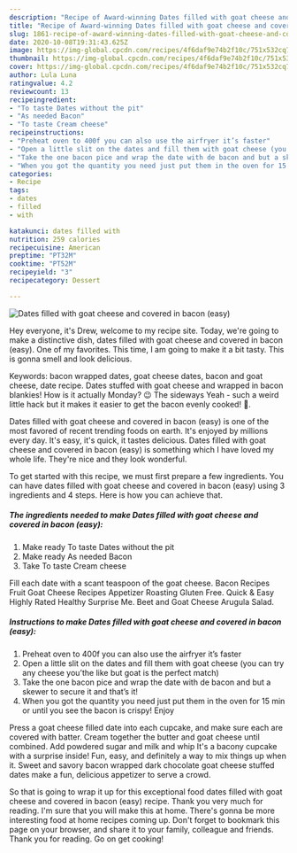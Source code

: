 ```yaml
---
description: "Recipe of Award-winning Dates filled with goat cheese and covered in bacon (easy)"
title: "Recipe of Award-winning Dates filled with goat cheese and covered in bacon (easy)"
slug: 1861-recipe-of-award-winning-dates-filled-with-goat-cheese-and-covered-in-bacon-easy
date: 2020-10-08T19:31:43.625Z
image: https://img-global.cpcdn.com/recipes/4f6daf9e74b2f10c/751x532cq70/dates-filled-with-goat-cheese-and-covered-in-bacon-easy-recipe-main-photo.jpg
thumbnail: https://img-global.cpcdn.com/recipes/4f6daf9e74b2f10c/751x532cq70/dates-filled-with-goat-cheese-and-covered-in-bacon-easy-recipe-main-photo.jpg
cover: https://img-global.cpcdn.com/recipes/4f6daf9e74b2f10c/751x532cq70/dates-filled-with-goat-cheese-and-covered-in-bacon-easy-recipe-main-photo.jpg
author: Lula Luna
ratingvalue: 4.2
reviewcount: 13
recipeingredient:
- "To taste Dates without the pit"
- "As needed Bacon"
- "To taste Cream cheese"
recipeinstructions:
- "Preheat oven to 400f you can also use the airfryer it’s faster"
- "Open a little slit on the dates and fill them with goat cheese (you can try any cheese you’the like but goat is the perfect match)"
- "Take the one bacon pice and wrap the date with de bacon and but a skewer to secure it and that’s it!"
- "When you got the quantity you need just put them in the oven for 15 min or until you see the bacon is crispy! Enjoy"
categories:
- Recipe
tags:
- dates
- filled
- with

katakunci: dates filled with 
nutrition: 259 calories
recipecuisine: American
preptime: "PT32M"
cooktime: "PT52M"
recipeyield: "3"
recipecategory: Dessert

---
```



![Dates filled with goat cheese and covered in bacon (easy)](https://img-global.cpcdn.com/recipes/4f6daf9e74b2f10c/751x532cq70/dates-filled-with-goat-cheese-and-covered-in-bacon-easy-recipe-main-photo.jpg)

Hey everyone, it's Drew, welcome to my recipe site. Today, we're going to make a distinctive dish, dates filled with goat cheese and covered in bacon (easy). One of my favorites. This time, I am going to make it a bit tasty. This is gonna smell and look delicious.

Keywords: bacon wrapped dates, goat cheese dates, bacon and goat cheese, date recipe. Dates stuffed with goat cheese and wrapped in bacon blankies! How is it actually Monday? 😉 The sideways Yeah - such a weird little hack but it makes it easier to get the bacon evenly cooked! 🙂.

Dates filled with goat cheese and covered in bacon (easy) is one of the most favored of recent trending foods on earth. It's enjoyed by millions every day. It's easy, it's quick, it tastes delicious. Dates filled with goat cheese and covered in bacon (easy) is something which I have loved my whole life. They're nice and they look wonderful.


To get started with this recipe, we must first prepare a few ingredients. You can have dates filled with goat cheese and covered in bacon (easy) using 3 ingredients and 4 steps. Here is how you can achieve that.

<!--inarticleads1-->

##### The ingredients needed to make Dates filled with goat cheese and covered in bacon (easy):

1. Make ready To taste Dates without the pit
1. Make ready As needed Bacon
1. Take To taste Cream cheese


Fill each date with a scant teaspoon of the goat cheese. Bacon Recipes Fruit Goat Cheese Recipes Appetizer Roasting Gluten Free. Quick &amp; Easy Highly Rated Healthy Surprise Me. Beet and Goat Cheese Arugula Salad. 

<!--inarticleads2-->

##### Instructions to make Dates filled with goat cheese and covered in bacon (easy):

1. Preheat oven to 400f you can also use the airfryer it’s faster
1. Open a little slit on the dates and fill them with goat cheese (you can try any cheese you’the like but goat is the perfect match)
1. Take the one bacon pice and wrap the date with de bacon and but a skewer to secure it and that’s it!
1. When you got the quantity you need just put them in the oven for 15 min or until you see the bacon is crispy! Enjoy


Press a goat cheese filled date into each cupcake, and make sure each are covered with batter. Cream together the butter and goat cheese until combined. Add powdered sugar and milk and whip It&#39;s a bacony cupcake with a surprise inside! Fun, easy, and definitely a way to mix things up when it. Sweet and savory bacon wrapped dark chocolate goat cheese stuffed dates make a fun, delicious appetizer to serve a crowd. 

So that is going to wrap it up for this exceptional food dates filled with goat cheese and covered in bacon (easy) recipe. Thank you very much for reading. I'm sure that you will make this at home. There's gonna be more interesting food at home recipes coming up. Don't forget to bookmark this page on your browser, and share it to your family, colleague and friends. Thank you for reading. Go on get cooking!
